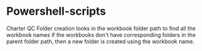 # Powershell-scripts

Charter QC Folder creation
  looks in the workbook folder path to find all the workbook names
  if the workbooks don't have corresponding folders in the parent folder path, then a new folder is created using the workbook name.

